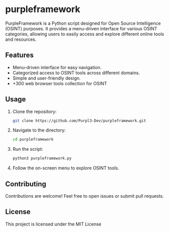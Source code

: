 # purpleframework
PurpleFramework is a Python script designed for Open Source Intelligence (OSINT) purposes. It provides a menu-driven interface for various OSINT categories, allowing users to easily access and explore different online tools and resources.

## Features

- Menu-driven interface for easy navigation.
- Categorized access to OSINT tools across different domains.
- Simple and user-friendly design.
- +300 web browser tools collection for OSINT

## Usage

1. Clone the repository:

    ```bash
    git clone https://github.com/Purpl3-Dev/purpleframework.git
    ```

2. Navigate to the directory:

    ```bash
    cd purpleframework
    ```

3. Run the script:

    ```bash
    python3 purpleframework.py
    ```

4. Follow the on-screen menu to explore OSINT tools.

## Contributing

Contributions are welcome! Feel free to open issues or submit pull requests.

## License

This project is licensed under the MIT License 
